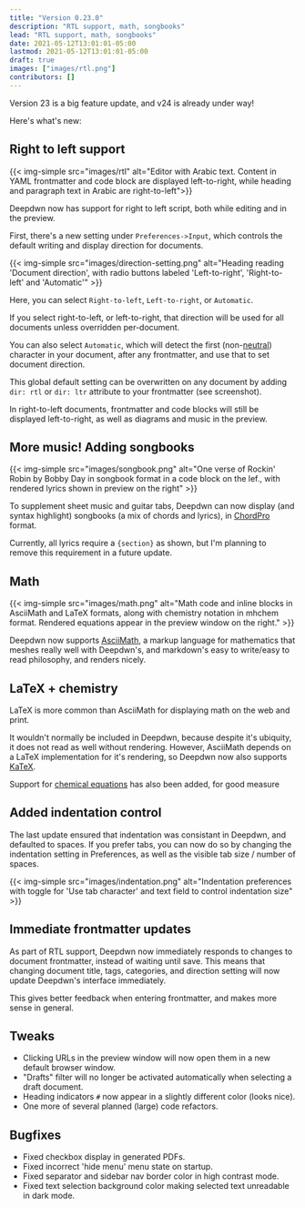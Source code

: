 ```yaml
---
title: "Version 0.23.0"
description: "RTL support, math, songbooks"
lead: "RTL support, math, songbooks"
date: 2021-05-12T13:01:01-05:00
lastmod: 2021-05-12T13:01:01-05:00
draft: true
images: ["images/rtl.png"]
contributors: []
---
```


Version 23 is a big feature update, and v24 is already under way!

Here's what's new:

## Right to left support

{{< img-simple src="images/rtl" alt="Editor with Arabic text. Content in YAML frontmatter and code block are displayed left-to-right, while heading and paragraph text in Arabic are right-to-left">}}

Deepdwn now has support for right to left script, both while editing and in the preview.

First, there's a new setting under `Preferences->Input`, which controls the default writing and display direction for documents.

{{< img-simple src="images/direction-setting.png" alt="Heading reading 'Document direction', with radio buttons labeled 'Left-to-right', 'Right-to-left' and 'Automatic'" >}}

Here, you can select `Right-to-left`, `Left-to-right`, or `Automatic`.

If you select right-to-left, or left-to-right, that direction will be used for all documents unless overridden per-document.

You can also select `Automatic`, which will detect the first (non-[neutral](https://en.wikipedia.org/wiki/Bidirectional_text#Neutral_characters)) character in your document, after any frontmatter, and use that to set document direction.

This global default setting can be overwritten on any document by adding `dir: rtl` or `dir: ltr` attribute to your frontmatter (see screenshot).

In right-to-left documents, frontmatter and code blocks will still be displayed left-to-right, as well as diagrams and music in the preview.

## More music! Adding songbooks

{{< img-simple src="images/songbook.png" alt="One verse of Rockin' Robin by Bobby Day in songbook format in a code block on the lef., with rendered lyrics shown in preview on the right" >}}

To supplement sheet music and guitar tabs, Deepdwn can now display (and syntax highlight) songbooks (a mix of chords and lyrics), in [ChordPro](https://www.chordpro.org) format.

Currently, all lyrics require a `{section}` as shown, but I'm planning to remove this requirement in a future update.

## Math

{{< img-simple src="images/math.png" alt="Math code and inline blocks in AsciiMath and LaTeX formats, along with chemistry notation in mhchem format. Rendered equations appear in the preview window on the right." >}}

Deepdwn now supports [AsciiMath](http://asciimath.org/), a markup language for mathematics that meshes really well with Deepdwn's, and markdown's easy to write/easy to read philosophy, and renders nicely.

## LaTeX + chemistry

LaTeX is more common than AsciiMath for displaying math on the web and print.

It wouldn't normally be included in Deepdwn, because despite it's ubiquity, it does not read as well without rendering. However, AsciiMath depends on a LaTeX implementation for it's rendering, so Deepdwn now also supports [KaTeX](https://katex.org/).

Support for [chemical equations](https://mhchem.github.io/MathJax-mhchem/) has also been added, for good measure

## Added indentation control

The last update ensured that indentation was consistant in Deepdwn, and defaulted to spaces. If you prefer tabs, you can now do so by changing the indentation setting in Preferences, as well as the visible tab size / number of spaces.

{{< img-simple src="images/indentation.png" alt="Indentation preferences with toggle for 'Use tab character' and text field to control indentation size" >}}

## Immediate frontmatter updates

As part of RTL support, Deepdwn now immediately responds to changes to document frontmatter, instead of waiting until save. This means that changing document title, tags, categories, and direction setting will now update Deepdwn's interface immediately.

This gives better feedback when entering frontmatter, and makes more sense in general.

## Tweaks

* Clicking URLs in the preview window will now open them in a new default browser window.
* "Drafts" filter will no longer be activated automatically when selecting a draft document.
* Heading indicators `#` now appear in a slightly different color (looks nice).
* One more of several planned (large) code refactors.

## Bugfixes

* Fixed checkbox display in generated PDFs.
* Fixed incorrect 'hide menu' menu state on startup.
* Fixed separator and sidebar nav border color in high contrast mode.
* Fixed text selection background color making selected text unreadable in dark mode.